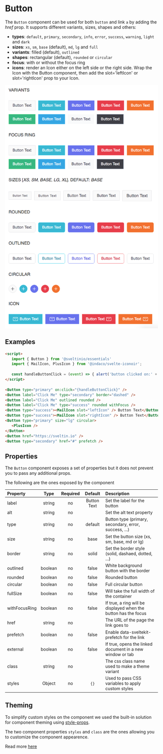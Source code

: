 # Button

The `Button` component can be used for both `button` and link `a` by adding the _href_ prop. It supports different variants, sizes, shapes and others:

- **types**: `default`, `primary`, `secondary`, `info`, `error`, `success`, `warning`, `light` and `dark`
- **sizes**: `xs`, `sm`, `base` (default), `md`, `lg` and `full`
- **variants**: filled (default), `outlined`
- **shapes**: rectangular (default), `rounded` or `circular`
- **focus**: with or without the focus ring
- **icons**: render an Icon either on the left side or the right side. Wrap the Icon with the Button component, then add the slot='leftIcon' or slot='rightIcon' prop to your Icon.

<img src="./assets/images/showcase.png" alt="Button - Showcase" />

## Examples

```html
<script>
   import { Button } from '@sveltinio/essentials'
   import { MailIcon, PlusIcon } from '@indaco/svelte-iconoir';

   const handleButtonClick = (event) => { alert('button clicked on:' + event.detail); };
</script>

<Button type="primary" on:click="{handleButtonClick}" />
<Button label="Click Me" type="secondary" border="dashed" />
<Button label="Click Me" outlined rounded />
<Button label="Click Me" type="success" rounded withFocus />
<Button type="success"><MailIcon slot="leftIcon" /> Button Text</Button>
<Button type="success"><MailIcon slot="rightIcon" /> Button Text</Button>
<Button type="primary" size="lg" circular>
   <PlusIcon />
</Button>
<Button href="https://sveltin.io" />
<Button type="secondary" href="#" prefetch />
```

## Properties

The `Button` component exposes a set of properties but it does not prevent you to pass any additional props.

The following are the ones exposed by the component

| Property      |  Type   | Required |   Default   | Description                                                     |
| :------------ | :-----: | :------: | :---------: | :-------------------------------------------------------------- |
| label         | string  |    no    | Button Text | Set the label for the button                                    |
| alt           | string  |    no    |             | Set the alt text property                                       |
| type          | string  |    no    |   default   | Button type (primary, secondary, error, success, ...)           |
| size          | string  |    no    |    base     | Set the button size (xs, sm, base, md or lg)                    |
| border        | string  |    no    |    solid    | Set the border style (solid, dashaed, dotted, ...)              |
| outlined      | boolean |    no    |    false    | White background button with the border                         |
| rounded       | boolean |    no    |    false    | Rounded button                                                  |
| circular      | boolean |    no    |    false    | Full circular button                                            |
| fullSize      | boolean |    no    |    false    | Will take the full width of the container                       |
| withFocusRing | boolean |    no    |    false    | If true, a ring will be displayed when the button has the focus |
| href          | string  |    no    |             | The URL of the page the link goes to                            |
| prefetch      | boolean |    no    |    false    | Enable data-sveltekit-prefetch for the link                     |
| external      | boolean |    no    |    false    | If true, opens the linked document in a new window or tab       |
| class         | string  |    no    |             | The css class name used to make a theme variant                 |
| styles        | Object  |    no    |     `{}`    | Used to pass CSS variables to apply custom styles               |

## Theming

To simplify custom styles on the component we used the built-in solution for component theming using [style-props].

The two component properties `styles` and `class` are the ones allowing you to customize the component appearence.

Read more [here](./THEMING.md)

<!-- Resources -->
[style-props]: https://svelte.dev/docs#template-syntax-component-directives---style-props
